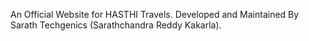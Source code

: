 An Official Website for HASTHI Travels. Developed and Maintained By Sarath Techgenics (Sarathchandra Reddy Kakarla).
